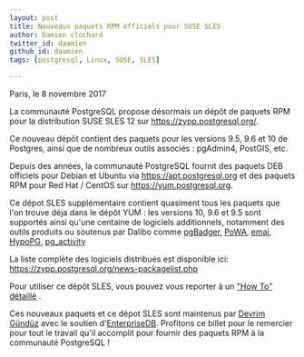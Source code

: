 ```yaml
---
layout: post
title: Nouveaux paquets RPM officiels pour SUSE SLES
author: Damien clochard
twitter_id: daamien
github_id: daamien
tags: [postgresql, Linux, SUSE, SLES]

---
```

Paris, le 8 novembre 2017


La communauté PostgreSQL propose désormais un dépôt de paquets RPM pour la
distribution SUSE SLES 12 sur <https://zypp.postgresql.org/>.

Ce nouveau dépôt contient des paquets pour les versions 9.5, 9.6 et 10 de
Postgres, ainsi que de nombreux outils associés : pgAdmin4, PostGIS, etc.

<!--MORE-->

Depuis des années, la communauté PostgreSQL fournit des paquets DEB officiels 
pour Debian et Ubuntu via <https://apt.postgresql.org> et des paquets RPM 
pour Red Hat / CentOS sur <https://yum.postgresql.org>.

Ce dépot SLES supplémentaire contient quasiment tous les paquets que l'on trouve
déja dans le dépôt YUM : les versions 10, 9.6 et 9.5 sont supportés ainsi qu'une 
centaine de logiciels additionnels, notamment des outils produits ou soutenus
par Dalibo comme [pgBadger](http://dalibo.github.io/pgbadger/), 
[PoWA](http://dalibo.github.io/powa/), 
[emaj](https://github.com/beaud76/emaj), 
[HypoPG](http://dalibo.github.io/hypopg/), 
[pg_activity](https://github.com/julmon/pg_activity)

La liste complète des logiciels distribués est disponible ici:
<https://zypp.postgresql.org/news-packagelist.php>

Pour utiliser ce dépôt SLES, vous pouvez vous reporter à un 
["How To" détaillé](https://zypp.postgresql.org/howtozypp.php) .

Ces nouveaux paquets et ce dépot SLES sont maintenus par 
[Devrim Gündüz](https://twitter.com/devrimgunduz) avec le soutien 
d'[EnterpriseDB](https://www.enterprisedb.com/). Profitons ce billet pour le
remercier pour tout le travail qu'il accomplit pour fournir des paquets RPM à la
communauté PostgreSQL !

